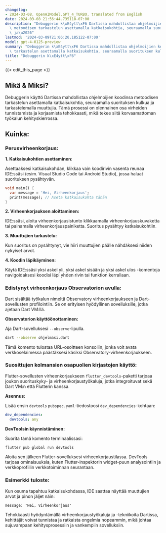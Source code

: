 ```yaml
---
changelog:
- 2024-03-08, OpenAIModel.GPT_4_TURBO, translated from English
date: 2024-03-08 21:56:44.735118-07:00
description: "Debuggerin k\xE4ytt\xF6 Dartissa mahdollistaa ohjelmoijien koodinsa\
  \ metoodisen tarkastelun asettamalla katkaisukohtia, seuraamalla suorituksen kulkua\
  \ ja\u2026"
lastmod: '2024-03-09T21:06:20.185122-07:00'
model: gpt-4-0125-preview
summary: "Debuggerin k\xE4ytt\xF6 Dartissa mahdollistaa ohjelmoijien koodinsa metoodisen\
  \ tarkastelun asettamalla katkaisukohtia, seuraamalla suorituksen kulkua ja\u2026"
title: "Debuggerin k\xE4ytt\xF6"
---
```


{{< edit_this_page >}}

## Mikä & Miksi?

Debuggerin käyttö Dartissa mahdollistaa ohjelmoijien koodinsa metoodisen tarkastelun asettamalla katkaisukohtia, seuraamalla suorituksen kulkua ja tarkastelemalla muuttujia. Tämä prosessi on olennainen osa virheiden tunnistamista ja korjaamista tehokkaasti, mikä tekee siitä korvaamattoman työkalun kehityskierrossa.

## Kuinka:

### Perusvirheenkorjaus:

**1. Katkaisukohtien asettaminen:**

Asettaaksesi katkaisukohdan, klikkaa vain koodirivin vasenta reunaa IDE:ssäsi (esim. Visual Studio Code tai Android Studio), jossa haluat suorituksen pysähtyvän.

```dart
void main() {
  var message = 'Hei, Virheenkorjaus';
  print(message); // Aseta katkaisukohta tähän
}
```

**2. Virheenkorjauksen aloittaminen:**

IDE:ssäsi, aloita virheenkorjausistunto klikkaamalla virheenkorjauskuvaketta tai painamalla virheenkorjauspainiketta. Suoritus pysähtyy katkaisukohtiin.

**3. Muuttujien tarkastelu:**

Kun suoritus on pysähtynyt, vie hiiri muuttujien päälle nähdäksesi niiden nykyiset arvot.

**4. Koodin läpikäyminen:**

Käytä IDE:ssäsi yksi askel yli, yksi askel sisään ja yksi askel ulos -komentoja navigoidaksesi koodisi läpi yhden rivin tai funktion kerrallaan.

### Edistynyt virheenkorjaus Observatorion avulla:

Dart sisältää työkalun nimeltä Observatory virheenkorjaukseen ja Dart-sovellusten profilointiin. Se on erityisen hyödyllinen sovelluksille, jotka ajetaan Dart VM:llä.

**Observatorion käyttöönottaminen:**

Aja Dart-sovelluksesi `--observe`-lipulla.

```bash
dart --observe ohjelmasi.dart
```

Tämä komento tulostaa URL-osoitteen konsoliin, jonka voit avata verkkoselaimessa päästäksesi käsiksi Observatory-virheenkorjaukseen.

### Suosittujen kolmansien osapuolien kirjastojen käyttö:

Flutter-sovellusten virheenkorjaukseen `flutter_devtools`-paketti tarjoaa joukon suorituskyky- ja virheenkorjaustyökaluja, jotka integroituvat sekä Dart VM:n että Flutterin kanssa.

**Asennus:**

Lisää ensin `devtools` `pubspec.yaml`-tiedostoosi `dev_dependencies`-kohtaan:

```yaml
dev_dependencies:
  devtools: any
```

**DevToolsin käynnistäminen:**

Suorita tämä komento terminaalissasi:

```bash
flutter pub global run devtools
```

Aloita sen jälkeen Flutter-sovelluksesi virheenkorjaustilassa. DevTools tarjoaa ominaisuuksia, kuten Flutter-inspektorin widget-puun analysointiin ja verkkoprofiilin verkkotoiminnan seurantaan.

### Esimerkki tuloste:

Kun osuma tapahtuu katkaisukohdassa, IDE saattaa näyttää muuttujien arvot ja pinon jäljet näin:

```
message: 'Hei, Virheenkorjaus'
```

Tehokkaasti hyödyntämällä virheenkorjaustyökaluja ja -tekniikoita Dartissa, kehittäjät voivat tunnistaa ja ratkaista ongelmia nopeammin, mikä johtaa sujuvampaan kehitysprosessiin ja vankempiin sovelluksiin.
